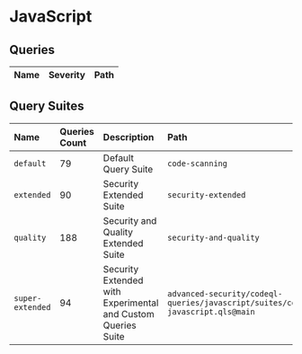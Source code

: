 # JavaScript

## Queries
<!-- AUTOMATION-QUERIES -->
| Name | Severity | Path |
| :--- | :------- | :--- |


<!-- AUTOMATION-QUERIES -->
## Query Suites
<!-- AUTOMATION-SUITES -->
| Name | Queries Count | Description | Path |
| :--- | :---- | :--- | :--- |
| `default` | 79 | Default Query Suite | `code-scanning` |
| `extended` | 90 | Security Extended Suite | `security-extended` |
| `quality` | 188 | Security and Quality Extended Suite | `security-and-quality` |
| `super-extended` | 94 | Security Extended with Experimental and Custom Queries Suite | `advanced-security/codeql-queries/javascript/suites/codeql-javascript.qls@main` |


<!-- AUTOMATION-SUITES -->
